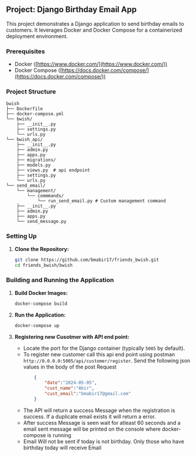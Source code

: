 

## Project: Django Birthday Email App

This project demonstrates a Django application to send birthday emails to customers. It leverages Docker and Docker Compose for a containerized deployment environment.

### Prerequisites

- Docker ([https://www.docker.com/](https://www.docker.com/))
- Docker Compose ([https://docs.docker.com/compose/](https://docs.docker.com/compose/))

### Project Structure

```
bwish
├── Dockerfile
├── docker-compose.yml
└── bwish/
    ├── __init__.py
    ├── settings.py
    └── urls.py
└── bwish_api/
    ├── __init__.py
    ├── admin.py
    ├── apps.py 
    ├── migrations/
    ├── models.py
    ├── views.py  # api endpoint
    ├── settings.py
    └── urls.py
└── send_email/
    └── management/
        └── commmands/
            └── run_send_email.py # Custom management command
    ├── __init__.py
    ├── admin.py
    ├── apps.py 
    └── send_message.py  
```

### Setting Up

1. **Clone the Repository:**

   ```bash
   git clone https://github.com/bmabir17/friends_bwish.git
   cd friends_bwish/bwish
   ```

### Building and Running the Application

1. **Build Docker Images:**

   ```bash
   docker-compose build
   ```

2. **Run the Application:**

   ```bash
   docker-compose up
   ```


3. **Registering new Cusotmer with API end point:**

   - Locate the port for the Django container (typically `5005` by default).
   - To register new customer call this api end point using postman `http://0.0.0.0:5005/api/customer/register`. Send the following json values in the body of the post Request
        ```json
            {
                "date":"2024-05-05",
                "cust_name":"Abir",
                "cust_email":"bmabir17@gmail.com"
            }
        ```
    - The API will return a success Message when the registration is success. If a duplicate email exists it will return a error.
    - After success Message is seen wait for atleast 60 seconds and a email sent message will be printed on the console where docker-compose is running
    - Email Will not be sent if today is not birthday. Only those who have birthday today will receive Email
